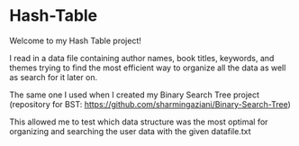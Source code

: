 # Hash-Table

Welcome to my Hash Table project! 

I read in a data file containing author names, book titles, keywords, and themes trying to find the most efficient way to organize all the data as well as search for it later on.

The same one I used when I created my Binary Search Tree project (repository for BST: https://github.com/sharmingaziani/Binary-Search-Tree)

This allowed me to test which data structure was the most optimal for organizing and searching the user data with the given datafile.txt  
